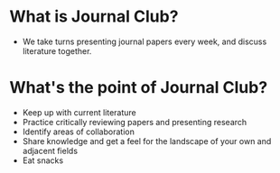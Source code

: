 # What is Journal Club?
- We take turns presenting journal papers every week, and discuss literature together.

# What's the point of Journal Club?

- Keep up with current literature
- Practice critically reviewing papers and presenting research
- Identify areas of collaboration
- Share knowledge and get a feel for the landscape of your own and adjacent fields
- Eat snacks
